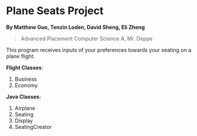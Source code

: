 # Plane Seats Project
**By Matthew Guo, Tenzin Loden, David Sheng, Eli Zheng**
> Advanced Placement Computer Science A, Mr. Deppe

This program receives inputs of your preferences towards your seating on a plane flight.

**Flight Classes**:
  1. Business
  2. Economy

**Java Classes**:
  1. Airplane
  2. Seating
  3. Display
  4. SeatingCreator
